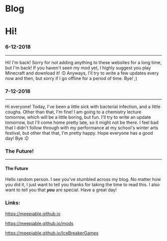 # Blog
<html>
  <h1>Hi!</h1> <h3>6-12-2018</h3> <p></p>
  <hr/>
  <p>Hi! I'm back! Sorry for not adding anything to these websites for a long time, but I'm back! If you haven't seen my mod yet, I highly suggest you play Minecraft and download it! :D Anyways, I'll try to write a few updates every now and then, but sorry if I go offline for a period of time. Bye! ;)</p>
  <h3>7-12-2018</h3> <p></p>
  <hr/>
  <p>Hi everyone! Today, I've been a little sick with bacterial infection, and a little coughs. Other than that, I'm fine! I am going to a chemistry lecture tomorrow, which will be a little boring, but fun. I'll try to write an update tomorrow, but I'll come home pretty late, so it might not be there. I feel bad that I didn't follow through with my performance at my school's winter arts festival, but other that that, I'm pretty happy. Hope everyone has a good day! Bye :D</p>
  <h3>The Future!</h3> <p></p>
  <hr/>
  <h4>The Future</h4> <p></p>

  <p></p>
  <p></p>
  <hp>Hello random person. I see you've stumbled across my blog. No matter how you did it, I just want to tell you thanks for taking the time to read this. I also want to tell you that <b><i>you</i></b> are special. Have a great day!</p>
  <p></p>
  <p></p>
  <h3>Links:</h3>
  <a href="https://meepiable.github.io">https://meepiable.github.io</a> <p></p>
  <a href="https://meepiable.github.io/mods">https://meepiable.github.io/mods</a> <p></p>
  <a href="https://meepiable.github.io/IceBreakerGames">https://meepiable.github.io/IceBreakerGames</a>

</html>
